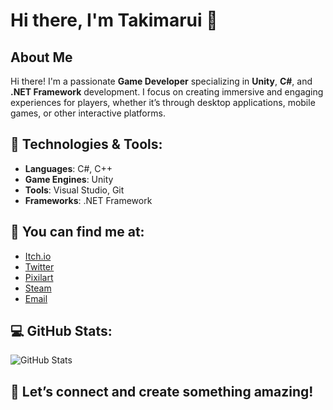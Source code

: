 # Hi there, I'm Takimarui 👋

## About Me
Hi there! I'm a passionate **Game Developer** specializing in **Unity**, **C#**, and **.NET Framework** development. I focus on creating immersive and engaging experiences for players, whether it’s through desktop applications, mobile games, or other interactive platforms.

## 🚀 Technologies & Tools:
- **Languages**: C#, C++
- **Game Engines**: Unity
- **Tools**: Visual Studio, Git
- **Frameworks**: .NET Framework

## 🔗 You can find me at:
- [Itch.io](https://takimarui.itch.io/)
- [Twitter](https://x.com/Takimarui)
- [Pixilart](https://www.pixilart.com/takimarui)
- [Steam](https://steamcommunity.com/id/Takimarui)
- [Email](mailto:takimarui.gamedev@gmail.com)

## 💻 GitHub Stats:
![GitHub Stats](https://github-readme-stats.vercel.app/api?username=Takimarui&show_icons=true&theme=dark)

## 💫 Let’s connect and create something amazing!
